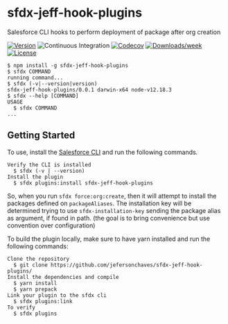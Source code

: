sfdx-jeff-hook-plugins
======================

Salesforce CLI hooks to perform deployment of package after org creation

[![Version](https://img.shields.io/npm/v/sfdx-jeff-hook-plugins.svg)](https://npmjs.org/package/sfdx-jeff-hook-plugins)
![Continuous Integration](https://github.com/jefersonchaves/sfdx-jeff-hook-plugins/workflows/Continuous%20Integration/badge.svg)
[![Codecov](https://codecov.io/gh/jefersonchaves/sfdx-jeff-hook-plugins/branch/master/graph/badge.svg)](https://codecov.io/gh/jefersonchaves/sfdx-jeff-hook-plugins)
[![Downloads/week](https://img.shields.io/npm/dw/sfdx-jeff-hook-plugins.svg)](https://npmjs.org/package/sfdx-jeff-hook-plugins)
[![License](https://img.shields.io/npm/l/sfdx-jeff-hook-plugins.svg)](https://github.com/jefersonchaves/sfdx-jeff-hook-plugins/blob/master/package.json)

<!-- toc -->

<!-- tocstop -->
<!-- install -->
<!-- usage -->
```sh-session
$ npm install -g sfdx-jeff-hook-plugins
$ sfdx COMMAND
running command...
$ sfdx (-v|--version|version)
sfdx-jeff-hook-plugins/0.0.1 darwin-x64 node-v12.18.3
$ sfdx --help [COMMAND]
USAGE
  $ sfdx COMMAND
...
```
<!-- usagestop -->
<!-- commands -->

<!-- commandsstop -->

## Getting Started

To use, install the [Salesforce CLI](https://developer.salesforce.com/tools/sfdxcli) and run the following commands.

```
Verify the CLI is installed
  $ sfdx (-v | --version)
Install the plugin
  $ sfdx plugins:install sfdx-jeff-hook-plugins
```
So, when you run `sfdx force:org:create`, then it will attempt to install the packages defined on `packageAliases`.
The installation key will be determined trying to use `sfdx-installation-key` sending the package alias as argument, if found in path. (the goal is to bring convenience but use convention over configuration)

To build the plugin locally, make sure to have yarn installed and run the following commands:

```
Clone the repository
  $ git clone https://github.com/jefersonchaves/sfdx-jeff-hook-plugins/
Install the dependencies and compile
  $ yarn install
  $ yarn prepack
Link your plugin to the sfdx cli
  $ sfdx plugins:link
To verify
  $ sfdx plugins
```
